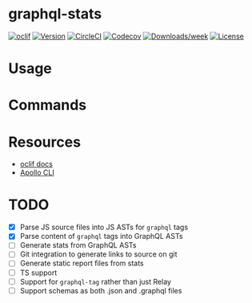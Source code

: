# graphql-stats

[![oclif](https://img.shields.io/badge/cli-oclif-brightgreen.svg)](https://oclif.io)
[![Version](https://img.shields.io/npm/v/graphql-stats.svg)](https://npmjs.org/package/graphql-stats)
[![CircleCI](https://circleci.com/gh/CDThomas/graphql-stats/tree/master.svg?style=shield)](https://circleci.com/gh/CDThomas/graphql-stats/tree/master)
[![Codecov](https://codecov.io/gh/CDThomas/graphql-stats/branch/master/graph/badge.svg)](https://codecov.io/gh/CDThomas/graphql-stats)
[![Downloads/week](https://img.shields.io/npm/dw/graphql-stats.svg)](https://npmjs.org/package/graphql-stats)
[![License](https://img.shields.io/npm/l/graphql-stats.svg)](https://github.com/CDThomas/graphql-stats/blob/master/package.json)

<!-- toc -->

# Usage

<!-- usage -->

# Commands

<!-- commands -->

# Resources

- [oclif docs](https://github.com/oclif/oclif)
- [Apollo CLI](https://github.com/apollographql/apollo-tooling/tree/master/packages/apollo)

# TODO

- [x] Parse JS source files into JS ASTs for `graphql` tags
- [x] Parse content of `graphql` tags into GraphQL ASTs
- [ ] Generate stats from GraphQL ASTs
- [ ] Git integration to generate links to source on git
- [ ] Generate static report files from stats
- [ ] TS support
- [ ] Support for `graphql-tag` rather than just Relay
- [ ] Support schemas as both .json and .graphql files

